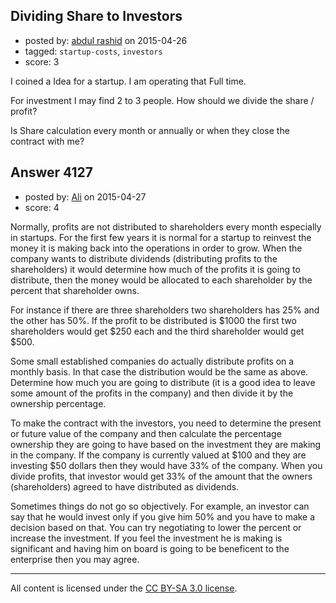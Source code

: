 ## Dividing Share to Investors

- posted by: [abdul rashid](https://stackexchange.com/users/6104319/abdul-rashid) on 2015-04-26
- tagged: `startup-costs`, `investors`
- score: 3

I coined a Idea for a startup. I am operating that Full time.

For investment I may find 2 to 3 people. How should we divide the share / profit?

Is Share calculation every month or annually or when they close the contract with me?


## Answer 4127

- posted by: [Ali](https://stackexchange.com/users/2815644/ali) on 2015-04-27
- score: 4

Normally, profits are not distributed to shareholders every month especially in startups. For the first few years it is normal for a startup to reinvest the money it is making back into the operations in order to grow. When the company wants to distribute dividends (distributing profits to the shareholders) it would determine how much of the profits it is going to distribute, then the money would be allocated to each shareholder by the percent that shareholder owns. 

For instance if there are three shareholders two shareholders has 25% and the other has 50%. If the profit to be distributed is $1000 the first two shareholders would get $250 each and the third shareholder would get $500. 

Some small established companies do actually distribute profits on a monthly basis. In that case the distribution would be the same as above. Determine how much  you are going to distribute (it is a good idea to leave some amount of the profits in the company) and then divide it by the ownership percentage. 

To make the contract with the investors, you need to determine the present or future value of the company and then calculate the percentage ownership they are going to have based on the investment they are making in the company. If the company is currently valued at $100 and they are investing $50 dollars then they would have 33% of the company. When you divide profits, that investor would get 33% of the amount that the owners (shareholders) agreed to have distributed as dividends. 

Sometimes things do not go so objectively. For example, an investor can say that he would invest only if you give him 50% and you have to make a decision based on that. You can try negotiating to lower the percent or increase the investment. If you feel the investment he is making is significant and having him on board is going to be beneficent to the enterprise then you may agree. 





---

All content is licensed under the [CC BY-SA 3.0 license](https://creativecommons.org/licenses/by-sa/3.0/).
